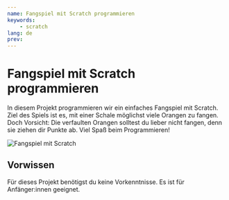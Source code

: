 ```yaml
---
name: Fangspiel mit Scratch programmieren
keywords:
    - scratch
lang: de
prev:
---
```


# Fangspiel mit Scratch programmieren

In diesem Projekt programmieren wir ein einfaches Fangspiel mit Scratch. Ziel des Spiels ist es, mit einer Schale möglichst viele Orangen zu fangen. Doch Vorsicht: Die verfaulten Orangen solltest du lieber nicht fangen, denn sie ziehen dir Punkte ab. Viel Spaß beim Programmieren!

![Fangspiel mit Scratch](/images/scratch-fangspiel.png)

## Vorwissen

Für dieses Projekt benötigst du keine Vorkenntnisse. Es ist für Anfänger:innen geeignet.